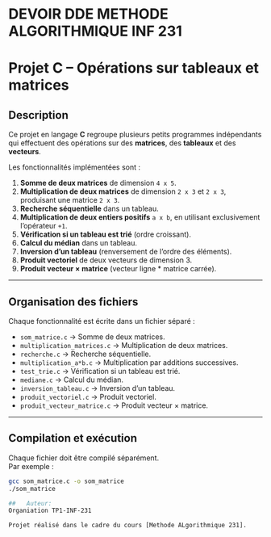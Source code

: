 # DEVOIR DDE METHODE ALGORITHMIQUE INF 231

# Projet C – Opérations sur tableaux et matrices

##  Description
Ce projet en langage **C** regroupe plusieurs petits programmes indépendants qui effectuent des opérations sur des **matrices**, des **tableaux** et des **vecteurs**.  

Les fonctionnalités implémentées sont :  

1. **Somme de deux matrices** de dimension `4 x 5`.  
2. **Multiplication de deux matrices** de dimension `2 x 3` et `2 x 3`, produisant une matrice `2 x 3`.  
3. **Recherche séquentielle** dans un tableau.  
4. **Multiplication de deux entiers positifs** `a x b`, en utilisant exclusivement l’opérateur `+1`.  
5. **Vérification si un tableau est trié** (ordre croissant).  
6. **Calcul du médian** dans un tableau.  
7. **Inversion d’un tableau** (renversement de l’ordre des éléments).  
8. **Produit vectoriel** de deux vecteurs de dimension 3.  
9. **Produit vecteur × matrice** (vecteur ligne * matrice carrée).  

---

##  Organisation des fichiers
Chaque fonctionnalité est écrite dans un fichier séparé :  

- `som_matrice.c` → Somme de deux matrices.  
- `multiplication_matrices.c` → Multiplication de deux matrices.  
- `recherche.c` → Recherche séquentielle.  
- `multiplication_a*b.c` → Multiplication par additions successives.  
- `test_trie.c` → Vérification si un tableau est trié.  
- `mediane.c` → Calcul du médian.  
- `inversion_tableau.c` → Inversion d’un tableau.  
- `produit_vectoriel.c` → Produit vectoriel.  
- `produit_vecteur_matrice.c` → Produit vecteur × matrice.  

---

##  Compilation et exécution
Chaque fichier doit être compilé séparément.  
Par exemple :  

```bash
gcc som_matrice.c -o som_matrice
./som_matrice

##   Auteur:
Organiation TP1-INF-231

Projet réalisé dans le cadre du cours [Methode ALgorithmique 231].
